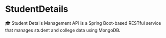 # StudentDetails
🎓 Student Details Management API is a Spring Boot-based RESTful service that manages student and college data using MongoDB.
